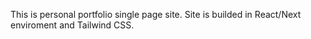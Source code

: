 This is personal portfolio single page site. 
Site is builded in React/Next enviroment and Tailwind CSS.

